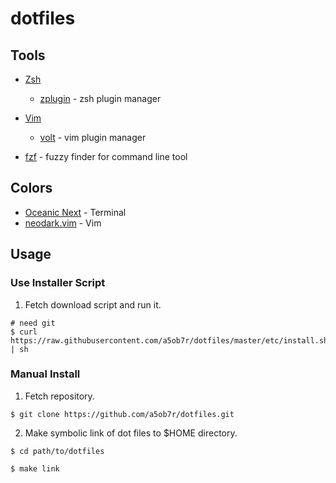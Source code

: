 # dotfiles
## Tools
- [Zsh](https://github.com/zsh-users/zsh)
  - [zplugin](https://github.com/zdharma/zplugin) - zsh plugin manager

- [Vim](https://github.com/vim/vim)
  - [volt](https://github.com/vim-volt/volt) - vim plugin manager

- [fzf](https://github.com/junegunn/fzf) - fuzzy finder for command line tool

## Colors
- [Oceanic Next](https://github.com/voronianski/oceanic-next-color-scheme) - Terminal
- [neodark.vim](https://github.com/KeitaNakamura/neodark.vim) - Vim

## Usage
### Use Installer Script
1. Fetch download script and run it.
```shell
# need git
$ curl https://raw.githubusercontent.com/a5ob7r/dotfiles/master/etc/install.sh | sh
```

### Manual Install
1. Fetch repository.
```shell
$ git clone https://github.com/a5ob7r/dotfiles.git
```

2. Make symbolic link of dot files to $HOME directory.
```shell
$ cd path/to/dotfiles

$ make link
```
